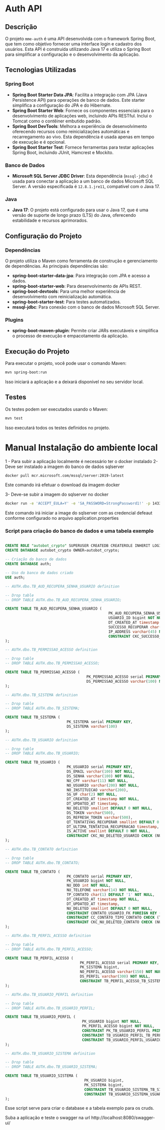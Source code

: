 # Auth API

## Descrição

O projeto `mme-auth` é uma API desenvolvida com o framework Spring Boot, que tem como objetivo fornecer uma interface login e cadastro dos usuários. Esta API é construída utilizando Java 17 e utiliza o Spring Boot para simplificar a configuração e o desenvolvimento da aplicação.

## Tecnologias Utilizadas

### Spring Boot

- **Spring Boot Starter Data JPA**: Facilita a integração com JPA (Java Persistence API) para operações de banco de dados. Este starter simplifica a configuração do JPA e do Hibernate.
- **Spring Boot Starter Web**: Fornece os componentes essenciais para o desenvolvimento de aplicações web, incluindo APIs RESTful. Inclui o Tomcat como o contêiner embutido padrão.
- **Spring Boot DevTools**: Melhora a experiência de desenvolvimento oferecendo recursos como reinicializações automáticas e recarregamento ao vivo. Esta dependência é usada apenas em tempo de execução e é opcional.
- **Spring Boot Starter Test**: Fornece ferramentas para testar aplicações Spring Boot, incluindo JUnit, Hamcrest e Mockito.

### Banco de Dados

- **Microsoft SQL Server JDBC Driver**: Esta dependência (`mssql-jdbc`) é usada para conectar a aplicação a um banco de dados Microsoft SQL Server. A versão especificada é `12.8.1.jre11`, compatível com o Java 17.

### Java

- **Java 17**: O projeto está configurado para usar o Java 17, que é uma versão de suporte de longo prazo (LTS) do Java, oferecendo estabilidade e recursos aprimorados.

## Configuração do Projeto

### Dependências

O projeto utiliza o Maven como ferramenta de construção e gerenciamento de dependências. As principais dependências são:

- **spring-boot-starter-data-jpa**: Para integração com JPA e acesso a dados.
- **spring-boot-starter-web**: Para desenvolvimento de APIs REST.
- **spring-boot-devtools**: Para uma melhor experiência de desenvolvimento com reinicialização automática.
- **spring-boot-starter-test**: Para testes automatizados.
- **mssql-jdbc**: Para conexão com o banco de dados Microsoft SQL Server.

### Plugins

- **spring-boot-maven-plugin**: Permite criar JARs executáveis e simplifica o processo de execução e empacotamento da aplicação.

## Execução do Projeto

Para executar o projeto, você pode usar o comando Maven:

```bash
mvn spring-boot:run
```
Isso iniciará a aplicação e a deixará disponível no seu servidor local.

## Testes
Os testes podem ser executados usando o Maven:
```bash
mvn test
```
Isso executará todos os testes definidos no projeto.


# Manual Instalação do ambiente local 

1 - Para subir a aplicação localmente é necessário ter o docker instalado 
2- Deve ser instalado a imagem do banco de dados sqlserver 

```bash
docker pull mcr.microsoft.com/mssql/server:2019-latest
```
Este comando irá efetuar o download da imagem docker 

3- Deve-se subir a imagem do sqlserver no docker 

```bash
docker run -e 'ACCEPT_EULA=Y' -e 'SA_PASSWORD=StrongPassword1!' -p 1433:1433 --name sqlserver_container -d mcr.microsoft.com/mssql/server:2019-latest
```
Este comando irá iniciar a image do sqlserver com as credencial defeaut conforme configurado no arquivo application.properties


### Script para criação do banco de dados e uma tabela exemplo 
```sql

CREATE ROLE "autobot_crypto" SUPERUSER CREATEDB CREATEROLE INHERIT LOGIN PASSWORD 'autobot_crypto';
CREATE DATABASE autobot_crypto OWNER=autobot_crypto;
    
-- Criação do banco de dados
CREATE DATABASE auth;

-- Uso do banco de dados criado
USE auth;

-- AUTH.dbo.TB_AUD_RECUPERA_SENHA_USUARIO definition

-- Drop table
-- DROP TABLE AUTH.dbo.TB_AUD_RECUPERA_SENHA_USUARIO;

CREATE TABLE TB_AUD_RECUPERA_SENHA_USUARIO (
                                               PK_AUD_RECUPERA_SENHA_USUARIO serial PRIMARY KEY,
                                               USUARIO_ID bigint NOT NULL,
                                               DT_CREATED_AT timestamp NOT NULL,
                                               SUCCESSO_RECUPERAR char(1) NOT NULL,
                                               IP_ADDRESS varchar(45) NOT NULL,
                                               CONSTRAINT CKC_SUCCESSO_RECUPERAR CHECK (SUCCESSO_RECUPERAR IN ('N', 'S'))
);

-- AUTH.dbo.TB_PERMISSAO_ACESSO definition

-- Drop table
-- DROP TABLE AUTH.dbo.TB_PERMISSAO_ACESSO;

CREATE TABLE TB_PERMISSAO_ACESSO (
                                     PK_PERMISSAO_ACESSO serial PRIMARY KEY,
                                     DS_PERMISSAO_ACESSO varchar(100) NOT NULL
);

-- AUTH.dbo.TB_SISTEMA definition

-- Drop table
-- DROP TABLE AUTH.dbo.TB_SISTEMA;

CREATE TABLE TB_SISTEMA (
                            PK_SISTEMA serial PRIMARY KEY,
                            DS_SISTEMA varchar(100)
);

-- AUTH.dbo.TB_USUARIO definition

-- Drop table
-- DROP TABLE AUTH.dbo.TB_USUARIO;

CREATE TABLE TB_USUARIO (
                            PK_USUARIO serial PRIMARY KEY,
                            DS_EMAIL varchar(100) NOT NULL,
                            DS_SENHA varchar(100) NOT NULL,
                            NU_CPF varchar(11) NOT NULL,
                            NO_USUARIO varchar(200) NOT NULL,
                            NO_INSTITUICAO varchar(200),
                            SG_UF char(2) NOT NULL,
                            DT_CREATED_AT timestamp NOT NULL,
                            DT_UPDATED_AT timestamp,
                            NU_DELETED smallint DEFAULT 0 NOT NULL,
                            DS_TOKEN varchar(500),
                            DS_REFRESH_TOKEN varchar(500),
                            QT_TENTATIVAS_RECUPERAR smallint DEFAULT 0 NOT NULL,
                            DT_ULTIMA_TENTATIVA_RECUPERACAO timestamp,
                            IS_ACTIVE smallint DEFAULT 0 NOT NULL,
                            CONSTRAINT CKC_NU_DELETED_USUARIO CHECK (NU_DELETED IN (0, 1))
);

-- AUTH.dbo.TB_CONTATO definition

-- Drop table
-- DROP TABLE AUTH.dbo.TB_CONTATO;

CREATE TABLE TB_CONTATO (
                            PK_CONTATO serial PRIMARY KEY,
                            PK_USUARIO bigint NOT NULL,
                            NU_DDD int NOT NULL,
                            NU_TELEFONE varchar(14) NOT NULL,
                            TP_CONTATO char(1) DEFAULT '1' NOT NULL,
                            DT_CREATED_AT timestamp NOT NULL,
                            DT_UPDATED_AT timestamp,
                            NU_DELETED smallint DEFAULT 0 NOT NULL,
                            CONSTRAINT CONTATO_USUARIO_FK FOREIGN KEY (PK_USUARIO) REFERENCES TB_USUARIO(PK_USUARIO),
                            CONSTRAINT CC_CONTATO_TIPO_CONTATO CHECK (TP_CONTATO IN ('1', '2', '3')),
                            CONSTRAINT CKC_NU_DELETED_CONTATO CHECK (NU_DELETED IN (0, 1))
);

-- AUTH.dbo.TB_PERFIL_ACESSO definition

-- Drop table
-- DROP TABLE AUTH.dbo.TB_PERFIL_ACESSO;

CREATE TABLE TB_PERFIL_ACESSO (
                                  PK_PERFIL_ACESSO serial PRIMARY KEY,
                                  PK_SISTEMA bigint,
                                  NO_PERFIL_ACESSO varchar(150) NOT NULL,
                                  DS_PERFIL varchar(300) NOT NULL,
                                  CONSTRAINT TB_PERFIL_ACESSO_TB_SISTEMA_FK FOREIGN KEY (PK_SISTEMA) REFERENCES TB_SISTEMA(PK_SISTEMA)
);

-- AUTH.dbo.TB_USUARIO_PERFIL definition

-- Drop table
-- DROP TABLE AUTH.dbo.TB_USUARIO_PERFIL;

CREATE TABLE TB_USUARIO_PERFIL (
                                   PK_USUARIO bigint NOT NULL,
                                   PK_PERFIL_ACESSO bigint NOT NULL,
                                   CONSTRAINT PK_TB_USUARIO_PERFIL PRIMARY KEY (PK_USUARIO, PK_PERFIL_ACESSO),
                                   CONSTRAINT TB_USUARIO_PERFIL_TB_PERFIL_ACESSO_FK FOREIGN KEY (PK_PERFIL_ACESSO) REFERENCES TB_PERFIL_ACESSO(PK_PERFIL_ACESSO),
                                   CONSTRAINT TB_USUARIO_PERFIL_USUARIO_FK FOREIGN KEY (PK_USUARIO) REFERENCES TB_USUARIO(PK_USUARIO)
);

-- AUTH.dbo.TB_USUARIO_SISTEMA definition

-- Drop table
-- DROP TABLE AUTH.dbo.TB_USUARIO_SISTEMA;

CREATE TABLE TB_USUARIO_SISTEMA (
                                    PK_USUARIO bigint,
                                    PK_SISTEMA bigint,
                                    CONSTRAINT TB_USUARIO_SISTEMA_TB_SISTEMA_FK FOREIGN KEY (PK_SISTEMA) REFERENCES TB_SISTEMA(PK_SISTEMA),
                                    CONSTRAINT TB_USUARIO_SISTEMA_USUARIO_FK FOREIGN KEY (PK_USUARIO) REFERENCES TB_USUARIO(PK_USUARIO)
);

```
Esse script serve para criar o database e a tabela exemplo para os cruds.


Suba a aplicação e teste o swagger na url http://localhost:8080/swagger-ui/